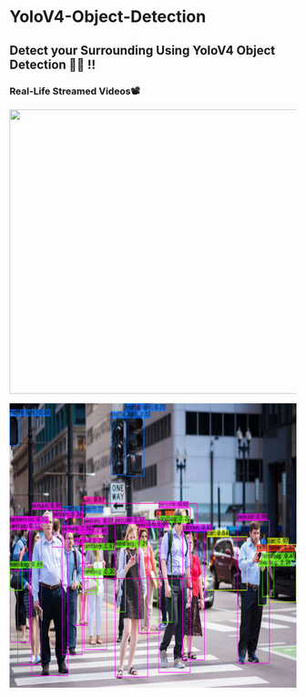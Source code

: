 # YoloV4-Object-Detection
## Detect your Surrounding Using YoloV4  Object Detection 🌳🌳  !!

### **Real-Life Streamed Videos📽**

<p align="center">
  <img width="1500" height="500" src="results.gif">
</p>

<p align="center">
  <img width="1500" height="500" src="predictions.jpg">
</p>

